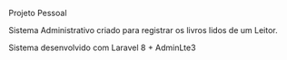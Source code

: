 Projeto Pessoal

Sistema Administrativo  criado para registrar os livros lidos de um Leitor.

Sistema desenvolvido com Laravel 8 + AdminLte3

